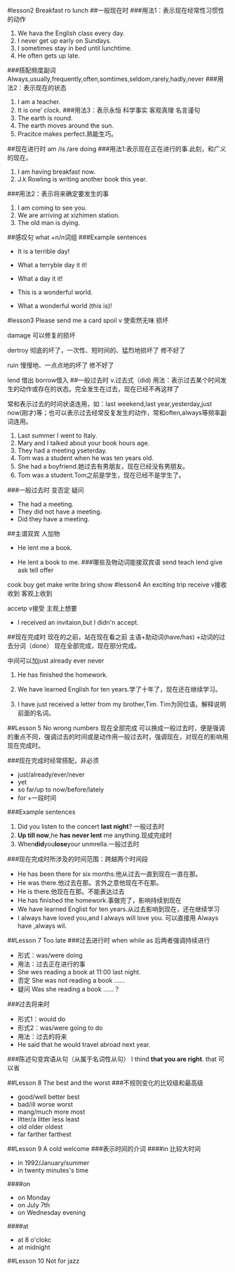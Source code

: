 #lesson2 Breakfast ro lunch
##一般现在时
###用法1：表示现在经常性习惯性的动作
1. We hava the English class every day.
2. I never get up early on Sundays.
3. I sometimes stay in bed until lunchtime.
4. He often gets up late.

###搭配频度副词
Always,usually,frequently,often,somtimes,seldom,rarely,hadly,never
###用法2：表示现在的状态
1. I am a teacher.
2.  It is one’ clock.
###用法3：表示永恒 科学事实 客观真理 名言谨句
1. The earth is round.
2. The earth moves around the sun.
3. Pracitce makes perfect.熟能生巧。

##现在进行时
am /is /are doing
###用法1:表示现在正在进行的事.此刻，和广义的现在。
1. I am having breakfast now.
2. J.k Rowling is writing another book this year.

###用法2：表示将来确定要发生的事
1. I am coming to see you.
2. We are arriving at xizhimen station.
3. The old man is dying.

##感叹句 what +n/n词组
###Example sentences

* It is a terrible day!

* What a terryble day it it!

* What a day it it!

* This is a wonderful world.

* What a wonderful world (this is)!

#lesson3 Please send me a card
spoil v 使索然无味 损坏

damage 可以修复的损坏

dertroy 彻底的坏了，一次性、短时间的、猛烈地损坏了 修不好了

ruin 慢慢地、一点点地的坏了 修不好了

lend 借出 borrow借入
##一般过去时 v.过去式（did)
用法：表示过去某个时间发生的动作或存在的状态。完全发生在过去，现在已经不再这样了

常和表示过去的时间状语连用，如：last weekend,last year,yesterday,just now(刚才)等；也可以表示过去经常反复发生的动作，常和often,always等频率副词连用。

1. Last summer I went to Italy.
2. Mary and I talked about your book hours age.
3. They had a meeting yseterday.
4. Tom was a student when he was ten years old.
5. She had a boyfriend.她过去有男朋友，现在已经没有男朋友。
6. Tom was a student.Tom之前是学生，现在已经不是学生了。

###一般过去时 变否定 疑问
* The had a meeting.
* They did not have a meeting.
* Did they have a meeting.

##主谓双宾 人加物
* He lent me a book.

* He lent a book to me.
###哪些及物动词能接双宾语
send teach lend give ask tell offer

cook buy get make write bring show
#lesson4 An exciting trip
receive v接收 收到 客观上收到

accetp v接受 主观上想要

* I received an invitaion,but I didn'n accept.

##现在完成时 现在的之前，站在现在看之前
主语+助动词(have/has) +动词的过去分词（done）
现在全部完成，现在部分完成。

中间可以加just already ever never

1. He has finished the homework. 

2. We have learned English for ten years.学了十年了，现在还在继续学习。
3. I have just received a letter from my brother,Tim. Tim为同位语。解释说明前面的名词。

##Lesson 5 No wrong numbers
现在全部完成 可以换成一般过去时，便是强调的重点不同，强调过去的时间或是动作用一般过去时，强调现在，对现在的影响用现在完成时。

###现在完成时经常搭配，非必须
* just/already/ever/never
* yet
* so far/up to now/before/lately
* for +一段时间

###Example sentences

1. Did you listen to the concert **last night**? 一般过去时
2. **Up till now**,he **has never lent** me anything.现成完成时
3. When**did**you**lose**your unmrella.一般过去时

###现在完成时所涉及的时间范围：跨越两个时间段
* He has been there for six months.他从过去一直到现在一直在那。
* He was there.他过去在那。言外之意他现在不在那。
* He is there.他现在在那。不能表达过去
* He has finished the homework.事做完了，影响持续到现在
* We have learned Englist for ten years.从过去影响到现在，还在继续学习
* I always have loved you,and I always will love you. 可以直接用 Always have ,always wil.

##Lesson 7 Too late
###过去进行时 when while as 后两者强调持续进行
* 形式：was/were doing
* 用法：过去正在进行的事
* She wes reading a book at 11:00 last night.
* 否定 She was not reading a book ……
* 疑问 Was she reading a book ……？

###过去将来时
* 形式1：would do
* 形式2：was/were going to do
* 用法：过去的将来
* He said that he would travel abroad next year. 

###陈述句变宾语从句（从属于名词性从句）
I thind **that you are right**. that 可以省

##Lesson 8 The best and the worst
###不规则变化的比较级和最高级
* good/well better best
* bad/ill worse worst
* mang/much more most
* litter/a litter less least
* old older oldest
* far farther farthest

##Lesson 9 A cold welcome
###表示时间的介词
####in 比较大时间
* in 1992/January/summer
* in twenty minutes's time

####on
* on Monday
* on July 7th
* on Wednesday evening

####at
* at 8 o'clokc
* at midnight

##Lesson 10 Not for jazz







